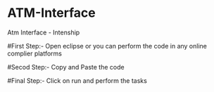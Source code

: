 # ATM-Interface
Atm Interface - Intenship

#First Step:-
Open eclipse or you can perform the code in any online complier platforms

#Secod Step:-
Copy and Paste the code

#Final Step:-
Click on run and perform the tasks 
